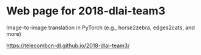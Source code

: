 # Web page for 2018-dlai-team3
Image-to-image translation in PyTorch (e.g., horse2zebra, edges2cats, and more)

https://telecombcn-dl.github.io/2018-dlai-team3/
